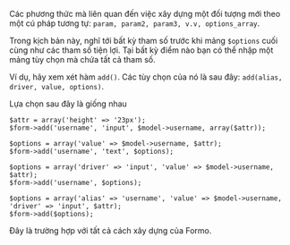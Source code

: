 Các phương thức mà liên quan đến việc xây dựng một đối tượng mới theo một cú pháp tương tự: `param, param2, param3, v.v, options_array`.

Trong kịch bản này, nghĩ tới bất kỳ tham số trước khi mảng `$options` cuối cùng như các tham số tiện lợi.
Tại bất kỳ điểm nào bạn có thể nhập một mảng tùy chọn mà chứa tất cả tham số.

Ví dụ, hãy xem xét hàm `add()`.
Các tùy chọn của nó là sau đây: `add(alias, driver, value, options)`.

Lựa chọn sau đây là giống nhau

	$attr = array('height' => '23px');
	$form->add('username', 'input', $model->username, array($attr));
	
	$options = array('value' => $model->username, $attr);
	$form->add('username', 'text', $options);
	
	$options = array('driver' => 'input', 'value' => $model->username, $attr);
	$form->add('username', $options);
	
	$options = array('alias' => 'username', 'value' => $model->username, 'driver' => 'input', $attr);
	$form->add($options);
	
Đây là trường hợp với tất cả cách xây dựng của Formo.